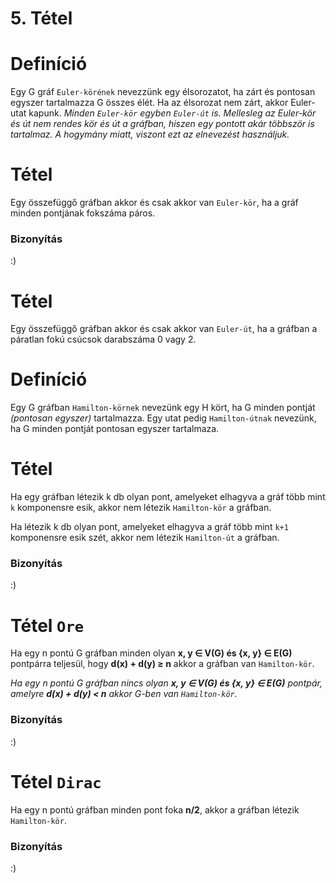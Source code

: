 # 5. Tétel
# Definíció
Egy G gráf `Euler-körének` nevezzünk egy élsorozatot, ha zárt és pontosan egyszer tartalmazza G összes élét.
Ha az élsorozat nem zárt, akkor Euler-utat kapunk.
*Minden `Euler-kör` egyben `Euler-út` is. Mellesleg az Euler-kör és út nem rendes kör és út a gráfban, hiszen egy pontott akár többször is tartalmaz. A hogymány miatt, viszont ezt az elnevezést használjuk.*
# Tétel
Egy összefüggő gráfban akkor és csak akkor van `Euler-kör`, ha a gráf minden pontjának fokszáma páros.
### Bizonyítás
:)
# Tétel
Egy összefüggő gráfban akkor és csak akkor van `Euler-út`, ha a gráfban a páratlan fokú csúcsok darabszáma 0 vagy 2.
# Definíció
Egy G gráfban `Hamilton-körnek` nevezünk egy H kört, ha G minden pontját *(pontosan egyszer)* tartalmazza. Egy utat pedig `Hamilton-útnak` nevezünk, ha G minden pontját pontosan egyszer tartalmaza.
# Tétel
Ha egy gráfban létezik k db olyan pont, amelyeket elhagyva a gráf több mint `k` komponensre esik, akkor nem létezik `Hamilton-kör` a gráfban.

Ha létezik k db olyan pont, amelyeket elhagyva a gráf több mint `k+1` komponensre esik szét, akkor nem létezik `Hamilton-út` a gráfban.
### Bizonyítás
:)
# Tétel `Ore`
Ha egy n pontú G gráfban minden olyan **x, y &isin; V(G) és {x, y} &isin; E(G)** pontpárra teljesül, hogy **d(x) + d(y) &ge; n** akkor a gráfban van `Hamilton-kör`.

*Ha egy n pontú G gráfban nincs olyan **x, y &isin; V(G) és {x, y} &isin; E(G)** pontpár, amelyre **d(x) + d(y) < n** akkor G-ben van `Hamilton-kör`.*
### Bizonyítás
:)
# Tétel `Dirac`
Ha egy n pontú gráfban minden pont foka **n/2**, akkor a gráfban létezik `Hamilton-kör`.
### Bizonyítás
:)
